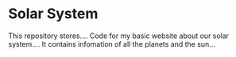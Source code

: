 # Solar System

This repository stores....
Code for my basic website about our solar system....
It contains infomation of all the planets and the sun...

